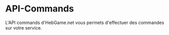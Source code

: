 API-Commands
============
L'API commands d'HebGame.net vous permets d'effectuer des commandes sur votre service.
